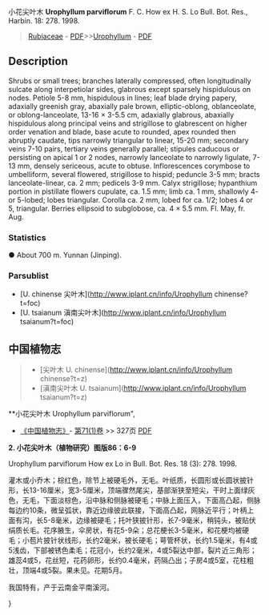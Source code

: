小花尖叶木 **Urophyllum parviflorum** F. C. How ex H. S. Lo Bull. Bot. Res., Harbin. 18: 278. 1998.

> [Rubiaceae](http://www.iplant.cn/info/Rubiaceae?t=foc) - [PDF](http://www.iplant.cn/foc/pdf/Rubiaceae.pdf)>>[Urophyllum](http://www.iplant.cn/info/Urophyllum?t=foc) - [PDF](http://www.iplant.cn/foc/pdf/Urophyllum.pdf)

## Description

Shrubs or small trees; branches laterally compressed, often longitudinally sulcate along interpetiolar sides, glabrous except sparsely hispidulous on nodes. Petiole 5-8 mm, hispidulous in lines; leaf blade drying papery, adaxially greenish gray, abaxially pale brown, elliptic-oblong, oblanceolate, or oblong-lanceolate, 13-16 × 3-5.5 cm, adaxially glabrous, abaxially hispidulous along principal veins and strigillose to glabrescent on higher order venation and blade, base acute to rounded, apex rounded then abruptly caudate, tips narrowly triangular to linear, 15-20 mm; secondary veins 7-10 pairs, tertiary veins generally parallel; stipules caducous or persisting on apical 1 or 2 nodes, narrowly lanceolate to narrowly ligulate, 7-13 mm, densely sericeous, acute to obtuse. Inflorescences corymbose to umbelliform, several flowered, strigillose to hispid; peduncle 3-5 mm; bracts lanceolate-linear, ca. 2 mm; pedicels 3-9 mm. Calyx strigillose; hypanthium portion in pistillate flowers cupulate, ca. 1.5 mm; limb ca. 1 mm, shallowly 4- or 5-lobed; lobes triangular. Corolla ca. 2 mm, lobed for ca. 1/2; lobes 4 or 5, triangular. Berries ellipsoid to subglobose, ca. 4 × 5.5 mm. Fl. May, fr. Aug.

### Statistics
● About 700 m. Yunnan (Jinping).



### Parsublist

* [U.  chinense  尖叶木](http://www.iplant.cn/info/Urophyllum chinense?t=foc)
* [U.  tsaianum  滇南尖叶木](http://www.iplant.cn/info/Urophyllum tsaianum?t=foc)

## 中国植物志

> * [尖叶木  U.  chinense](http://www.iplant.cn/info/Urophyllum chinense?t=z)
> * [滇南尖叶木  U.  tsaianum](http://www.iplant.cn/info/Urophyllum tsaianum?t=z)


**小花尖叶木 Urophyllum parviflorum",



* [《中国植物志》](http://www.iplant.cn/frps)- [第71(1)卷](http://www.iplant.cn/frps/vol/71(1)) >> 327页 [PDF](http://www.iplant.cn/frps/pdf/71(1)/327.PDF)


**2. 小花尖叶木（植物研究）图版86：6-9**

Urophyllum parviflorum How ex Lo in Bull. Bot. Res. 18 (3): 278. 1998.

灌木或小乔木；棕红色，除节上被硬毛外，无毛。叶纸质，长圆形或长圆状披针形，长13-16厘米，宽3-5厘米，顶端骤然尾尖，基部渐狭至短尖，干时上面绿灰色，无毛，下面淡棕色，沿中脉和侧脉被硬毛；中脉上面压入，下面高凸起，侧脉每边约10条，微呈弧状，靠近边缘彼此联接，下面高凸起，网脉近平行；叶柄上面有沟，长5-8毫米，边缘被硬毛；托叶狭披针形，长7-9毫米，稍钝头，被贴伏绢质长毛。花序腋生，伞房状，有花5-9朵；总花梗长3-5毫米，和花梗均被硬毛；小苞片披针状线形，长约2毫米，被长硬毛；萼管杯状，长约1.5毫米，有4或5浅齿，下部被锈色柔毛；花冠小，长约2毫米，4或5裂达中部，裂片近三角形；雄蕊4或5，花丝短，花药卵形，长约0.4毫米，药隔凸出；子房4或5室，花柱粗壮，顶端4或5裂。果未见。花期5月。

我国特有，产于云南金平南溪河。



}